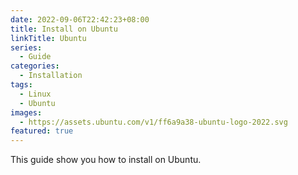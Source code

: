 ```yaml
---
date: 2022-09-06T22:42:23+08:00
title: Install on Ubuntu
linkTitle: Ubuntu
series:
  - Guide
categories:
  - Installation
tags:
  - Linux
  - Ubuntu
images:
  - https://assets.ubuntu.com/v1/ff6a9a38-ubuntu-logo-2022.svg
featured: true
---
```


This guide show you how to install on Ubuntu.
